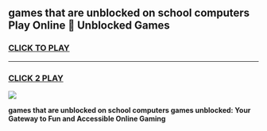 
## games that are unblocked on school computers Play Online 👋 Unblocked Games
<h3>
<a href="https://premium.freeplayer.one?title=games_that_are_unblocked_on_school_computers&ref=19F">CLICK TO PLAY</a></h3>
<hr>

<h3>
<a href="https://premium.freeplayer.one?title=games_that_are_unblocked_on_school_computers&ref=19F">CLICK 2 PLAY</a>
  
</h3>

<a href="https://premium.freeplayer.one?title=games_that_are_unblocked_on_school_computers&ref=19F"><img src="https://clearcache.store/games.png"></a>


**games that are unblocked on school computers games unblocked: Your Gateway to Fun and Accessible Online Gaming**
